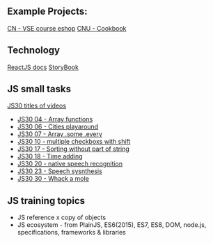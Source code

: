 
## Example Projects:

[CN - VSE course eshop](https://github.com/cngroupdk/vse-4it445)
[CNU - Cookbook](https://github.com/cngroupdk/cnu-cookbook)

## Technology

[ReactJS docs](https://reactjs.org/)
[StoryBook](https://storybook.js.org/)

## JS small tasks

[JS30 titles of videos](https://github.com/wesbos/Wes-Bos-Captions/tree/master/JS3)

* [JS30 04 - Array functions](https://github.com/wesbos/JavaScript30/blob/master/04%20-%20Array%20Cardio%20Day%201/index-START.html)
* [JS30 06 - Cities playaround](https://github.com/wesbos/JavaScript30/blob/master/06%20-%20Type%20Ahead/index-START.html)
* [JS30 07 - Array .some .every](https://github.com/wesbos/JavaScript30/blob/master/07%20-%20Array%20Cardio%20Day%202/index-START.html)
* [JS30 10 - multiple checkboxs with shift](https://github.com/wesbos/JavaScript30/blob/master/10%20-%20Hold%20Shift%20and%20Check%20Checkboxes/index-START.html)
* [JS30 17 - Sorting without part of string](https://github.com/wesbos/JavaScript30/blob/master/17%20-%20Sort%20Without%20Articles/index-START.html)
* [JS30 18 - Time adding](https://github.com/wesbos/JavaScript30/blob/master/18%20-%20Adding%20Up%20Times%20with%20Reduce/index-START.html)
* [JS30 20 - native speech recognition](https://github.com/wesbos/JavaScript30/blob/master/20%20-%20Speech%20Detection/index-START.html)
* [JS30 23 - Speech sysnthesis](https://github.com/wesbos/JavaScript30/blob/master/23%20-%20Speech%20Synthesis/index-START.html)
* [JS30 30 - Whack a mole](https://github.com/wesbos/JavaScript30/blob/master/30%20-%20Whack%20A%20Mole/index-START.html)

## JS training topics

* JS reference x copy of objects
* JS ecosystem - from PlainJS, ES6(2015), ES7, ES8, DOM, node.js, specifications, frameworks & libraries
